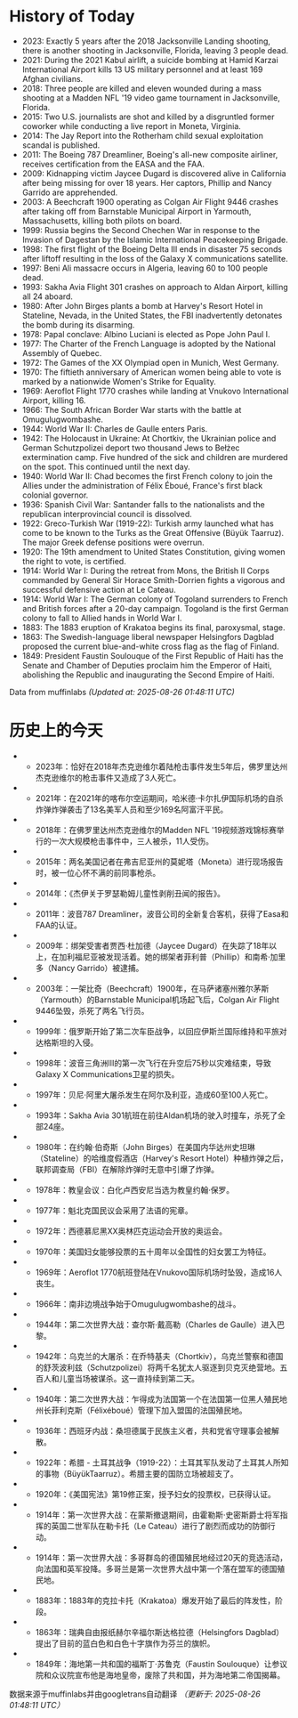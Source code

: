 # History of Today 

- 2023: Exactly 5 years after the 2018 Jacksonville Landing shooting, there is another shooting in Jacksonville, Florida, leaving 3 people dead.
- 2021: During the 2021 Kabul airlift, a suicide bombing at Hamid Karzai International Airport kills 13 US military personnel and at least 169 Afghan civilians.
- 2018: Three people are killed and eleven wounded during a mass shooting at a Madden NFL '19 video game tournament in Jacksonville, Florida.
- 2015: Two U.S. journalists are shot and killed by a disgruntled former coworker while conducting a live report in Moneta, Virginia.
- 2014: The Jay Report into the Rotherham child sexual exploitation scandal is published.
- 2011: The Boeing 787 Dreamliner, Boeing's all-new composite airliner, receives certification from the EASA and the FAA.
- 2009: Kidnapping victim Jaycee Dugard is discovered alive in California after being missing for over 18 years. Her captors, Phillip and Nancy Garrido are apprehended.
- 2003: A Beechcraft 1900 operating as Colgan Air Flight 9446 crashes after taking off from Barnstable Municipal Airport in Yarmouth, Massachusetts, killing both pilots on board.
- 1999: Russia begins the Second Chechen War in response to the Invasion of Dagestan by the Islamic International Peacekeeping Brigade.
- 1998: The first flight of the Boeing Delta III ends in disaster 75 seconds after liftoff resulting in the loss of the Galaxy X  communications satellite.
- 1997: Beni Ali massacre occurs in Algeria, leaving 60 to 100 people dead.
- 1993: Sakha Avia Flight 301 crashes on approach to Aldan Airport, killing all 24 aboard.
- 1980: After John Birges plants a bomb at Harvey's Resort Hotel in Stateline, Nevada, in the United States, the FBI inadvertently detonates the bomb during its disarming.
- 1978: Papal conclave: Albino Luciani is elected as Pope John Paul I.
- 1977: The Charter of the French Language is adopted by the National Assembly of Quebec.
- 1972: The Games of the XX Olympiad open in Munich, West Germany.
- 1970: The fiftieth anniversary of American women being able to vote is marked by a nationwide Women's Strike for Equality.
- 1969: Aeroflot Flight 1770 crashes while landing at Vnukovo International Airport, killing 16.
- 1966: The South African Border War starts with the battle at Omugulugwombashe.
- 1944: World War II: Charles de Gaulle enters Paris.
- 1942: The Holocaust in Ukraine: At Chortkiv, the Ukrainian police and German Schutzpolizei deport two thousand Jews to Bełżec extermination camp. Five hundred of the sick and children are murdered on the spot. This continued until the next day.
- 1940: World War II: Chad becomes the first French colony to join the Allies under the administration of Félix Éboué, France's first black colonial governor.
- 1936: Spanish Civil War: Santander falls to the nationalists and the republican interprovincial council is dissolved.
- 1922: Greco-Turkish War (1919-22): Turkish army launched what has come to be known to the Turks as the Great Offensive (Büyük Taarruz). The major Greek defense positions were overrun.
- 1920: The 19th amendment to United States Constitution, giving women the right to vote, is certified.
- 1914: World War I: During the retreat from Mons, the British II Corps commanded by General Sir Horace Smith-Dorrien fights a vigorous and successful defensive action at Le Cateau.
- 1914: World War I: The German colony of Togoland surrenders to French and British forces after a 20-day campaign. Togoland is the first German colony to fall to Allied hands in World War I.
- 1883: The 1883 eruption of Krakatoa begins its final, paroxysmal, stage.
- 1863: The Swedish-language liberal newspaper Helsingfors Dagblad proposed the current blue-and-white cross flag as the flag of Finland.
- 1849: President Faustin Soulouque of the First Republic of Haiti has the Senate and Chamber of Deputies proclaim him the Emperor of Haiti, abolishing the Republic and inaugurating the Second Empire of Haiti.

Data from muffinlabs
*(Updated at: 2025-08-26 01:48:11 UTC)*

# 历史上的今天 

- -  2023年：恰好在2018年杰克逊维尔着陆枪击事件发生5年后，佛罗里达州杰克逊维尔的枪击事件又造成了3人死亡。
- -  2021年：在2021年的喀布尔空运期间，哈米德·卡尔扎伊国际机场的自杀炸弹炸弹袭击了13名美军人员和至少169名阿富汗平民。
- -  2018年：在佛罗里达州杰克逊维尔的Madden NFL '19视频游戏锦标赛举行的一次大规模枪击事件中，三人被杀，11人受伤。
- -  2015年：两名美国记者在弗吉尼亚州的莫妮塔（Moneta）进行现场报告时，被一位心怀不满的前同事枪杀。
- -  2014年：《杰伊关于罗瑟勒姆儿童性剥削丑闻的报告》。
- -  2011年：波音787 Dreamliner，波音公司的全新复合客机，获得了Easa和FAA的认证。
- -  2009年：绑架受害者贾西·杜加德（Jaycee Dugard）在失踪了18年以上，在加利福尼亚被发现活着。她的绑架者菲利普（Phillip）和南希·加里多（Nancy Garrido）被逮捕。
- -  2003年：一架比奇（Beechcraft）1900年，在马萨诸塞州雅尔茅斯（Yarmouth）的Barnstable Municipal机场起飞后，Colgan Air Flight 9446坠毁，杀死了两名飞行员。
- -  1999年：俄罗斯开始了第二次车臣战争，以回应伊斯兰国际维持和平旅对达格斯坦的入侵。
- -  1998年：波音三角洲III的第一次飞行在升空后75秒以灾难结束，导致Galaxy X Communications卫星的损失。
- -  1997年：贝尼·阿里大屠杀发生在阿尔及利亚，造成60至100人死亡。
- -  1993年：Sakha Avia 301航班在前往Aldan机场的驶入时撞车，杀死了全部24座。
- -  1980年：在约翰·伯奇斯（John Birges）在美国内华达州史坦琳（Stateline）的哈维度假酒店（Harvey's Resort Hotel）种植炸弹之后，联邦调查局（FBI）在解除炸弹时无意中引爆了炸弹。
- -  1978年：教皇会议：白化卢西安尼当选为教皇约翰·保罗。
- -  1977年：魁北克国民议会采用了法语的宪章。
- -  1972年：西德慕尼黑XX奥林匹克运动会开放的奥运会。
- -  1970年：美国妇女能够投票的五十周年以全国性的妇女罢工为特征。
- -  1969年：Aeroflot 1770航班登陆在Vnukovo国际机场时坠毁，造成16人丧生。
- -  1966年：南非边境战争始于Omugulugwombashe的战斗。
- -  1944年：第二次世界大战：查尔斯·戴高勒（Charles de Gaulle）进入巴黎。
- -  1942年：乌克兰的大屠杀：在乔特基夫（Chortkiv），乌克兰警察和德国的舒茨波利兹（Schutzpolizei）将两千名犹太人驱逐到贝克灭绝营地。五百人和儿童当场被谋杀。这一直持续到第二天。
- -  1940年：第二次世界大战：乍得成为法国第一个在法国第一位黑人殖民地州长菲利克斯（Félixéboué）管理下加入盟国的法国殖民地。
- -  1936年：西班牙内战：桑坦德属于民族主义者，共和党省守理事会被解散。
- -  1922年：希腊 - 土耳其战争（1919-22）：土耳其军队发动了土耳其人所知的事物（BüyükTaarruz）。希腊主要的国防立场被超支了。
- -  1920年：《美国宪法》第19修正案，授予妇女的投票权，已获得认证。
- -  1914年：第一次世界大战：在蒙斯撤退期间，由霍勒斯·史密斯爵士将军指挥的英国二世军队在勒卡托（Le Cateau）进行了剧烈而成功的防御行动。
- -  1914年：第一次世界大战：多哥群岛的德国殖民地经过20天的竞选活动，向法国和英军投降。多哥兰是第一次世界大战中第一个落在盟军的德国殖民地。
- -  1883年：1883年的克拉卡托（Krakatoa）爆发开始了最后的阵发性，阶段。
- -  1863年：瑞典自由报纸赫尔辛福尔斯达格拉德（Helsingfors Dagblad）提出了目前的蓝白色和白色十字旗作为芬兰的旗帜。
- -  1849年：海地第一共和国的福斯丁·苏鲁克（Faustin Soulouque）让参议院和众议院宣布他是海地皇帝，废除了共和国，并为海地第二帝国揭幕。

数据来源于muffinlabs并由googletrans自动翻译
*（更新于: 2025-08-26 01:48:11 UTC）*